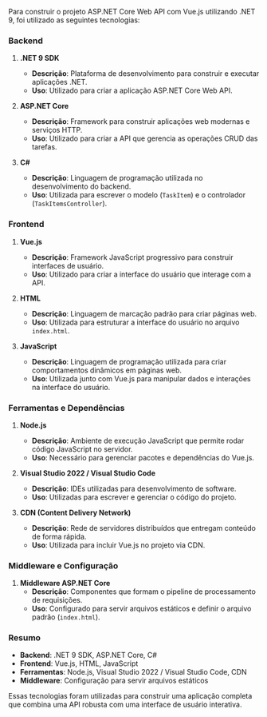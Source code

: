 Para construir o projeto ASP.NET Core Web API com Vue.js utilizando .NET 9, foi utilizado as seguintes tecnologias:

### Backend

1. **.NET 9 SDK**
   - **Descrição**: Plataforma de desenvolvimento para construir e executar aplicações .NET.
   - **Uso**: Utilizado para criar a aplicação ASP.NET Core Web API.

2. **ASP.NET Core**
   - **Descrição**: Framework para construir aplicações web modernas e serviços HTTP.
   - **Uso**: Utilizado para criar a API que gerencia as operações CRUD das tarefas.

3. **C#**
   - **Descrição**: Linguagem de programação utilizada no desenvolvimento do backend.
   - **Uso**: Utilizada para escrever o modelo (`TaskItem`) e o controlador (`TaskItemsController`).

### Frontend

1. **Vue.js**
   - **Descrição**: Framework JavaScript progressivo para construir interfaces de usuário.
   - **Uso**: Utilizado para criar a interface do usuário que interage com a API.

2. **HTML**
   - **Descrição**: Linguagem de marcação padrão para criar páginas web.
   - **Uso**: Utilizada para estruturar a interface do usuário no arquivo `index.html`.

3. **JavaScript**
   - **Descrição**: Linguagem de programação utilizada para criar comportamentos dinâmicos em páginas web.
   - **Uso**: Utilizada junto com Vue.js para manipular dados e interações na interface do usuário.

### Ferramentas e Dependências

1. **Node.js**
   - **Descrição**: Ambiente de execução JavaScript que permite rodar código JavaScript no servidor.
   - **Uso**: Necessário para gerenciar pacotes e dependências do Vue.js.

2. **Visual Studio 2022 / Visual Studio Code**
   - **Descrição**: IDEs utilizadas para desenvolvimento de software.
   - **Uso**: Utilizadas para escrever e gerenciar o código do projeto.

3. **CDN (Content Delivery Network)**
   - **Descrição**: Rede de servidores distribuídos que entregam conteúdo de forma rápida.
   - **Uso**: Utilizada para incluir Vue.js no projeto via CDN.

### Middleware e Configuração

1. **Middleware ASP.NET Core**
   - **Descrição**: Componentes que formam o pipeline de processamento de requisições.
   - **Uso**: Configurado para servir arquivos estáticos e definir o arquivo padrão (`index.html`).

### Resumo

- **Backend**: .NET 9 SDK, ASP.NET Core, C#
- **Frontend**: Vue.js, HTML, JavaScript
- **Ferramentas**: Node.js, Visual Studio 2022 / Visual Studio Code, CDN
- **Middleware**: Configuração para servir arquivos estáticos

Essas tecnologias foram utilizadas para construir uma aplicação completa que combina uma API robusta com uma interface de usuário interativa.
